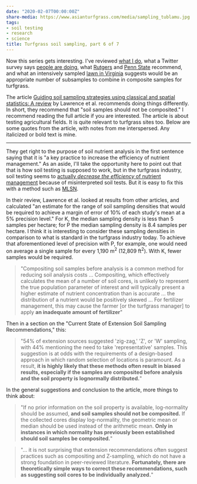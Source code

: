 ```yaml
---
date: "2020-02-07T00:00:00Z"
share-media: https://www.asianturfgrass.com/media/sampling_tublamu.jpg
tags:
- soil testing
- research
- science
title: Turfgrass soil sampling, part 6 of 7
---
```


Now this series gets interesting. I've reviewed [what I do](https://www.asianturfgrass.com/2020-02-05-composite-samples-4/), what a Twitter survey says [people are doing](https://www.asianturfgrass.com/2020-02-06-composite-samples-5/), what [Rutgers](https://www.asianturfgrass.com/2020-02-02-composite-samples-1/) and [Penn State](https://www.asianturfgrass.com/2020-02-03-composite-samples-2/) recommend, and what an intensively sampled [lawn in Virginia](https://www.asianturfgrass.com/2020-02-04-composite-samples-3/) suggests would be an appropriate number of subsamples to combine in composite samples for turfgrass.

The article [Guiding soil sampling strategies using classical and spatial statistics: A review](https://dx.doi.org/10.1002/agj2.20048) by Lawrence et al. recommends doing things differently. In short, they recommend that "soil samples should not be composited." I recommend reading the full article if you are interested. The article is about testing agricultural fields. It is quite relevant to turfgrass sites too. Below are some quotes from the article, with notes from me interspersed. Any italicized or bold text is mine.

---

They get right to the purpose of soil nutrient analysis in the first sentence saying that it is "a key practice to increase the efficiency of nutrient management." As an aside, I'll take the opportunity here to point out that that is how soil testing is supposed to work, but in the turfgrass industry, soil testing seems to [actually *decrease the efficiency* of nutrient management](https://www.blog.asianturfgrass.com/2016/03/thats-not-the-way-it-is-supposed-to-work.html) because of misinterpreted soil tests. But it is easy to fix this with a method such as [MLSN](https://www.asianturfgrass.com/2018-02-03-new-mlsn-cheat-sheet/).

In their review, Lawrence et al. looked at results from other articles, and calculated "an estimate for the range of soil sampling densities that would be required to achieve a margin of error of 10% of each study's mean at a 5% precision level." For K, the median sampling density is less than 5 samples per hectare; for P the median sampling density is 8.4 samples per hectare. I think it is interesting to consider these sampling densities in comparison to what is standard in the turfgrass industry today. To achieve that aforementioned level of precision with P, for example, one would need on average a single sample for every 1,190 m<sup>2</sup> (12,809 ft<sup>2</sup>). With K, fewer samples would be required.

> "Compositing soil samples before analysis is a common method for reducing soil analysis costs ... Compositing, which effectively calculates the mean of a number of soil cores, is unlikely to represent the true population parameter of interest and will typically present a higher estimate of nutrient concentration than is accurate ... the distribution of a nutrient would be positively skewed ... For fertilizer management, this may cause the farmer [or the turfgrass manager] to apply **an inadequate amount of fertilizer**"

Then in a section on the "Current State of Extension Soil Sampling Recommendations," this:

> "54% of extension sources suggested 'zig-zag,' 'Z', or 'W' sampling, with 44% mentioning the need to take 'representative' samples. This suggestion is at odds with the requirements of a design-based approach in which random selection of locations is paramount. As a result, **it is highly likely that these methods often result in biased results, especially if the samples are composited before analysis and the soil property is lognormally distributed.**"

In the general suggestions and conclusion to the article, more things to think about:

> "If no prior information on the soil property is available, log-normality should be assumed, **and soil samples should not be composited.** If the collected cores display log-normality, the geometric mean or median should be used instead of the arithmetic mean. **Only in instances in which normality has previously been established should soil samples be composited.**"

> "... it is not surprising that extension recommendations often suggest practices such as compositing and Z-sampling, which do not have a strong foundation in peer-reviewed literature. **Fortunately, there are theoretically simple ways to correct these recommendations, such as suggesting soil cores to be individually analyzed.**" 








